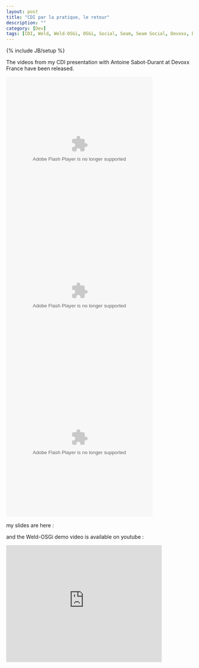 ```yaml
---
layout: post
title: "CDI par la pratique, le retour"
description: ""
category: [Dev]
tags: [CDI, Weld, Weld-OSGi, OSGi, Social, Seam, Seam Social, Devoxx, Devoxx France]
---
```

{% include JB/setup %}

The videos from my CDI presentation with Antoine Sabot-Durant at Devoxx France have been released.

<object width="395" height="395">
  <param name="movie" value="http://www.parleys.com/dist/share/parleysshare.swf"/>
  <param name="allowFullScreen" value="true"/>
  <param name="wmode" value="direct"/>
  <param name="bgcolor" value="#222222"/>
  <param name="flashVars" value="sv=true&amp;pageId=3339"/>
  <embed src="http://www.parleys.com/dist/share/parleysshare.swf" type="application/x-shockwave-flash" flashVars="sv=true&amp;pageId=3339" allowfullscreen="true" bgcolor="#222222" width="395" height="395"/>
</object>

<object width="395" height="395">
  <param name="movie" value="http://www.parleys.com/dist/share/parleysshare.swf"/>
  <param name="allowFullScreen" value="true"/>
  <param name="wmode" value="direct"/>
  <param name="bgcolor" value="#222222"/>
  <param name="flashVars" value="sv=true&amp;pageId=3347"/>
  <embed src="http://www.parleys.com/dist/share/parleysshare.swf" type="application/x-shockwave-flash" flashVars="sv=true&amp;pageId=3347" allowfullscreen="true" bgcolor="#222222" width="395" height="395"/>
</object>

<object width="395" height="395">
  <param name="movie" value="http://www.parleys.com/dist/share/parleysshare.swf"/>
  <param name="allowFullScreen" value="true"/>
  <param name="wmode" value="direct"/>
  <param name="bgcolor" value="#222222"/>
  <param name="flashVars" value="sv=true&amp;pageId=3348"/>
  <embed src="http://www.parleys.com/dist/share/parleysshare.swf" type="application/x-shockwave-flash" flashVars="sv=true&amp;pageId=3348" allowfullscreen="true" bgcolor="#222222" width="395" height="395"/>
</object>

my slides are here :

<script class="speakerdeck-embed" data-id="4f92b1d7c9c654002201130d" data-ratio="1.7297297297297298" src="//speakerdeck.com/assets/embed.js"> </script>

and the Weld-OSGi demo video is available on youtube :

<iframe width="420" height="315" src="http://www.youtube.com/embed/zbgZp15Y-Eo" frameborder="0"> </iframe>